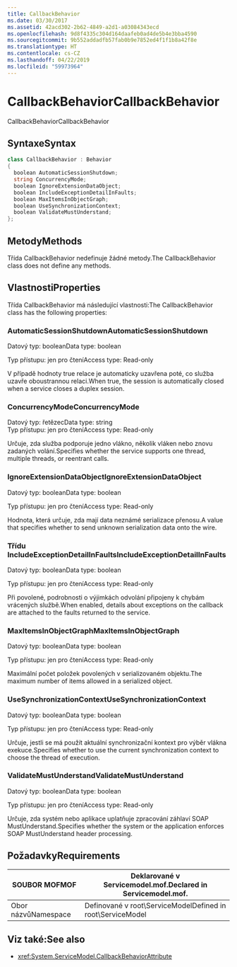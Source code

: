 ```yaml
---
title: CallbackBehavior
ms.date: 03/30/2017
ms.assetid: 42acd302-2b62-4849-a2d1-a03084343ecd
ms.openlocfilehash: 9d8f4335c304d164daafeb0ad4de5b4e3bba4590
ms.sourcegitcommit: 9b552addadfb57fab0b9e7852ed4f1f1b8a42f8e
ms.translationtype: HT
ms.contentlocale: cs-CZ
ms.lasthandoff: 04/22/2019
ms.locfileid: "59973964"
---
```

# <a name="callbackbehavior"></a><span data-ttu-id="91fe7-102">CallbackBehavior</span><span class="sxs-lookup"><span data-stu-id="91fe7-102">CallbackBehavior</span></span>
<span data-ttu-id="91fe7-103">CallbackBehavior</span><span class="sxs-lookup"><span data-stu-id="91fe7-103">CallbackBehavior</span></span>  
  
## <a name="syntax"></a><span data-ttu-id="91fe7-104">Syntaxe</span><span class="sxs-lookup"><span data-stu-id="91fe7-104">Syntax</span></span>  
  
```csharp
class CallbackBehavior : Behavior  
{  
  boolean AutomaticSessionShutdown;  
  string ConcurrencyMode;  
  boolean IgnoreExtensionDataObject;  
  boolean IncludeExceptionDetailInFaults;  
  boolean MaxItemsInObjectGraph;  
  boolean UseSynchronizationContext;  
  boolean ValidateMustUnderstand;  
};  
```  
  
## <a name="methods"></a><span data-ttu-id="91fe7-105">Metody</span><span class="sxs-lookup"><span data-stu-id="91fe7-105">Methods</span></span>  
 <span data-ttu-id="91fe7-106">Třída CallbackBehavior nedefinuje žádné metody.</span><span class="sxs-lookup"><span data-stu-id="91fe7-106">The CallbackBehavior class does not define any methods.</span></span>  
  
## <a name="properties"></a><span data-ttu-id="91fe7-107">Vlastnosti</span><span class="sxs-lookup"><span data-stu-id="91fe7-107">Properties</span></span>  
 <span data-ttu-id="91fe7-108">Třída CallbackBehavior má následující vlastnosti:</span><span class="sxs-lookup"><span data-stu-id="91fe7-108">The CallbackBehavior class has the following properties:</span></span>  
  
### <a name="automaticsessionshutdown"></a><span data-ttu-id="91fe7-109">AutomaticSessionShutdown</span><span class="sxs-lookup"><span data-stu-id="91fe7-109">AutomaticSessionShutdown</span></span>  
 <span data-ttu-id="91fe7-110">Datový typ: boolean</span><span class="sxs-lookup"><span data-stu-id="91fe7-110">Data type: boolean</span></span>  
  
 <span data-ttu-id="91fe7-111">Typ přístupu: jen pro čtení</span><span class="sxs-lookup"><span data-stu-id="91fe7-111">Access type: Read-only</span></span>  
  
 <span data-ttu-id="91fe7-112">V případě hodnoty true relace je automaticky uzavřena poté, co služba uzavře oboustrannou relaci.</span><span class="sxs-lookup"><span data-stu-id="91fe7-112">When true, the session is automatically closed when a service closes a duplex session.</span></span>  
  
### <a name="concurrencymode"></a><span data-ttu-id="91fe7-113">ConcurrencyMode</span><span class="sxs-lookup"><span data-stu-id="91fe7-113">ConcurrencyMode</span></span>  
 <span data-ttu-id="91fe7-114">Datový typ: řetězec</span><span class="sxs-lookup"><span data-stu-id="91fe7-114">Data type: string</span></span>  
<span data-ttu-id="91fe7-115">Typ přístupu: jen pro čtení</span><span class="sxs-lookup"><span data-stu-id="91fe7-115">Access type: Read-only</span></span>  
  
 <span data-ttu-id="91fe7-116">Určuje, zda služba podporuje jedno vlákno, několik vláken nebo znovu zadaných volání.</span><span class="sxs-lookup"><span data-stu-id="91fe7-116">Specifies whether the service supports one thread, multiple threads, or reentrant calls.</span></span>  
  
### <a name="ignoreextensiondataobject"></a><span data-ttu-id="91fe7-117">IgnoreExtensionDataObject</span><span class="sxs-lookup"><span data-stu-id="91fe7-117">IgnoreExtensionDataObject</span></span>  
 <span data-ttu-id="91fe7-118">Datový typ: boolean</span><span class="sxs-lookup"><span data-stu-id="91fe7-118">Data type: boolean</span></span>  
  
 <span data-ttu-id="91fe7-119">Typ přístupu: jen pro čtení</span><span class="sxs-lookup"><span data-stu-id="91fe7-119">Access type: Read-only</span></span>  
  
 <span data-ttu-id="91fe7-120">Hodnota, která určuje, zda mají data neznámé serializace přenosu.</span><span class="sxs-lookup"><span data-stu-id="91fe7-120">A value that specifies whether to send unknown serialization data onto the wire.</span></span>  
  
### <a name="includeexceptiondetailinfaults"></a><span data-ttu-id="91fe7-121">Třídu IncludeExceptionDetailInFaults</span><span class="sxs-lookup"><span data-stu-id="91fe7-121">IncludeExceptionDetailInFaults</span></span>  
 <span data-ttu-id="91fe7-122">Datový typ: boolean</span><span class="sxs-lookup"><span data-stu-id="91fe7-122">Data type: boolean</span></span>  
  
 <span data-ttu-id="91fe7-123">Typ přístupu: jen pro čtení</span><span class="sxs-lookup"><span data-stu-id="91fe7-123">Access type: Read-only</span></span>  
  
 <span data-ttu-id="91fe7-124">Při povolené, podrobnosti o výjimkách odvolání připojeny k chybám vrácených službě.</span><span class="sxs-lookup"><span data-stu-id="91fe7-124">When enabled, details about exceptions on the callback are attached to the faults returned to the service.</span></span>  
  
### <a name="maxitemsinobjectgraph"></a><span data-ttu-id="91fe7-125">MaxItemsInObjectGraph</span><span class="sxs-lookup"><span data-stu-id="91fe7-125">MaxItemsInObjectGraph</span></span>  
 <span data-ttu-id="91fe7-126">Datový typ: boolean</span><span class="sxs-lookup"><span data-stu-id="91fe7-126">Data type: boolean</span></span>  
  
 <span data-ttu-id="91fe7-127">Typ přístupu: jen pro čtení</span><span class="sxs-lookup"><span data-stu-id="91fe7-127">Access type: Read-only</span></span>  
  
 <span data-ttu-id="91fe7-128">Maximální počet položek povolených v serializovaném objektu.</span><span class="sxs-lookup"><span data-stu-id="91fe7-128">The maximum number of items allowed in a serialized object.</span></span>  
  
### <a name="usesynchronizationcontext"></a><span data-ttu-id="91fe7-129">UseSynchronizationContext</span><span class="sxs-lookup"><span data-stu-id="91fe7-129">UseSynchronizationContext</span></span>  
 <span data-ttu-id="91fe7-130">Datový typ: boolean</span><span class="sxs-lookup"><span data-stu-id="91fe7-130">Data type: boolean</span></span>  
  
 <span data-ttu-id="91fe7-131">Typ přístupu: jen pro čtení</span><span class="sxs-lookup"><span data-stu-id="91fe7-131">Access type: Read-only</span></span>  
  
 <span data-ttu-id="91fe7-132">Určuje, jestli se má použít aktuální synchronizační kontext pro výběr vlákna exekuce.</span><span class="sxs-lookup"><span data-stu-id="91fe7-132">Specifies whether to use the current synchronization context to choose the thread of execution.</span></span>  
  
### <a name="validatemustunderstand"></a><span data-ttu-id="91fe7-133">ValidateMustUnderstand</span><span class="sxs-lookup"><span data-stu-id="91fe7-133">ValidateMustUnderstand</span></span>  
 <span data-ttu-id="91fe7-134">Datový typ: boolean</span><span class="sxs-lookup"><span data-stu-id="91fe7-134">Data type: boolean</span></span>  
  
 <span data-ttu-id="91fe7-135">Typ přístupu: jen pro čtení</span><span class="sxs-lookup"><span data-stu-id="91fe7-135">Access type: Read-only</span></span>  
  
 <span data-ttu-id="91fe7-136">Určuje, zda systém nebo aplikace uplatňuje zpracování záhlaví SOAP MustUnderstand.</span><span class="sxs-lookup"><span data-stu-id="91fe7-136">Specifies whether the system or the application enforces SOAP MustUnderstand header processing.</span></span>  
  
## <a name="requirements"></a><span data-ttu-id="91fe7-137">Požadavky</span><span class="sxs-lookup"><span data-stu-id="91fe7-137">Requirements</span></span>  
  
|<span data-ttu-id="91fe7-138">SOUBOR MOF</span><span class="sxs-lookup"><span data-stu-id="91fe7-138">MOF</span></span>|<span data-ttu-id="91fe7-139">Deklarované v Servicemodel.mof.</span><span class="sxs-lookup"><span data-stu-id="91fe7-139">Declared in Servicemodel.mof.</span></span>|  
|---------|-----------------------------------|  
|<span data-ttu-id="91fe7-140">Obor názvů</span><span class="sxs-lookup"><span data-stu-id="91fe7-140">Namespace</span></span>|<span data-ttu-id="91fe7-141">Definované v root\ServiceModel</span><span class="sxs-lookup"><span data-stu-id="91fe7-141">Defined in root\ServiceModel</span></span>|  
  
## <a name="see-also"></a><span data-ttu-id="91fe7-142">Viz také:</span><span class="sxs-lookup"><span data-stu-id="91fe7-142">See also</span></span>

- <xref:System.ServiceModel.CallbackBehaviorAttribute>
